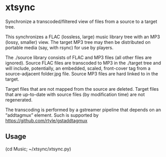 # xtsync

Synchronize a transcoded/filtered view of files from a source to a target tree.

This synchronizes a FLAC (lossless, large) music library tree with an MP3 (lossy, smaller) view.
The target MP3 tree may then be distributed on portable media (say, with rsync) for use by players.

The ./source library consists of FLAC and MP3 files (all other files are ignored).
Source FLAC files are transcoded to MP3 in the ./target tree
and will include, potentially, an embedded, scaled, front-cover tag
from a source-adjacent folder.jpg file.
Source MP3 files are hard linked to in the target.

Target files that are not mapped from the source are deleted.
Target files that are up-to-date with source files (by modification time) are not regenerated.

The transcoding is performed by a gstreamer pipeline that depends on an “addtagmux” element.
Such is supported by https://github.com/rtyle/gstaddtagmux

## Usage

(cd Music; ~/xtsync/xtsync.py)
